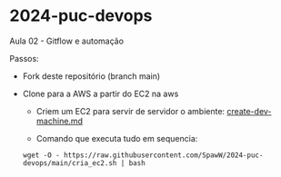 # 2024-puc-devops

Aula 02 - Gitflow e automação

Passos:
  - Fork deste repositório (branch main)

  - Clone para a AWS a partir do EC2 na aws
    - Criem um EC2 para servir de servidor o ambiente: [create-dev-machine.md](./create-dev-machine.md)

    - Comando que executa tudo em sequencia: 
    ```
    wget -O - https://raw.githubusercontent.com/SpawW/2024-puc-devops/main/cria_ec2.sh | bash
    ```
